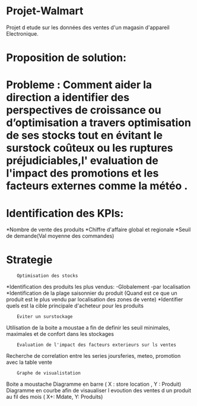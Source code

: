# Projet-Walmart
Projet d etude sur les données des ventes d'un magasin d'appareil Electronique.

# Proposition de solution:

# Probleme : Comment aider la direction a identifier des perspectives de croissance ou d’optimisation a travers optimisation de ses stocks tout en évitant le surstock coûteux ou les ruptures préjudiciables,l' evaluation de l'impact des promotions et les facteurs externes comme la météo .

# Identification des KPIs:

*Nombre de vente des produits
*Chiffre d'affaire global et regionale 
*Seuil de demande(Val moyenne des commandes)
     
# Strategie

        Optimisation des stocks

*Identification des produits les plus vendus:
    -Globalement
    -par localisation
*Identification de la plage saisonnier du produit (Quand est ce que un produit est le plus vendu par localisation des zones de vente)
*Identifier quels est la cible principale d'acheteur pour les produits

        Eviter un surstockage
Utilisation de la boite a moustae a fin de definir les seuil minimales, maximales et de confort dans les stockages 

        Evaluation de l'impact des facteurs exterieurs sur ls ventes
Recherche de correlation entre les series joursferies, meteo, promotion avec la table vente

        Graphe de visualistation
Boite a moustache
Diagramme  en barre ( X : store location , Y : Produit)
Diagramme en courbe afin de visaualiser l evoution des ventes d un produit au fil des mois ( X+: Mdate, Y: Produits)

